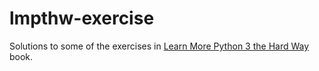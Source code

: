 # lmpthw-exercise
Solutions to some of the exercises in [Learn More Python 3 the Hard Way](https://www.amazon.com/Learn-More-Python-Hard-Way/dp/0134123484) book.
